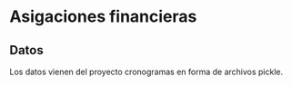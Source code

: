 # Asigaciones financieras

## Datos

Los datos vienen del proyecto cronogramas en forma de archivos pickle.
